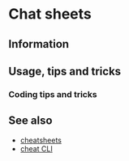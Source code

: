 # Chat sheets

## Information

## Usage, tips and tricks

### Coding tips and tricks

## See also

* [cheatsheets](https://github.com/cheat/cheatsheets/)
* [cheat CLI](https://github.com/cheat/cheat)
